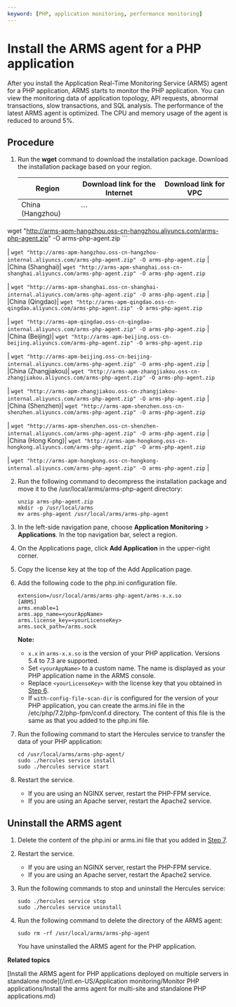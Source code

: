 ```yaml
---
keyword: [PHP, application monitoring, performance monitoring]
---
```


# Install the ARMS agent for a PHP application

After you install the Application Real-Time Monitoring Service \(ARMS\) agent for a PHP application, ARMS starts to monitor the PHP application. You can view the monitoring data of application topology, API requests, abnormal transactions, slow transactions, and SQL analysis. The performance of the latest ARMS agent is optimized. The CPU and memory usage of the agent is reduced to around 5%.

## Procedure

1.  Run the **wget** command to download the installation package. Download the installation package based on your region.

    |Region|Download link for the Internet|Download link for VPC|
    |------|------------------------------|---------------------|
    |China \(Hangzhou\)|    ```
wget "http://arms-apm-hangzhou.oss-cn-hangzhou.aliyuncs.com/arms-php-agent.zip" -O arms-php-agent.zip
    ```

|    ```
wget "http://arms-apm-hangzhou.oss-cn-hangzhou-internal.aliyuncs.com/arms-php-agent.zip" -O arms-php-agent.zip
    ``` |
    |China \(Shanghai\)|    ```
wget "http://arms-apm-shanghai.oss-cn-shanghai.aliyuncs.com/arms-php-agent.zip" -O arms-php-agent.zip
    ```

|    ```
wget "http://arms-apm-shanghai.oss-cn-shanghai-internal.aliyuncs.com/arms-php-agent.zip" -O arms-php-agent.zip
    ``` |
    |China \(Qingdao\)|    ```
wget "http://arms-apm-qingdao.oss-cn-qingdao.aliyuncs.com/arms-php-agent.zip" -O arms-php-agent.zip
    ```

|    ```
wget "http://arms-apm-qingdao.oss-cn-qingdao-internal.aliyuncs.com/arms-php-agent.zip" -O arms-php-agent.zip
    ``` |
    |China \(Beijing\)|    ```
wget "http://arms-apm-beijing.oss-cn-beijing.aliyuncs.com/arms-php-agent.zip" -O arms-php-agent.zip
    ```

|    ```
wget "http://arms-apm-beijing.oss-cn-beijing-internal.aliyuncs.com/arms-php-agent.zip" -O arms-php-agent.zip
    ``` |
    |China \(Zhangjiakou\)|    ```
wget "http://arms-apm-zhangjiakou.oss-cn-zhangjiakou.aliyuncs.com/arms-php-agent.zip" -O arms-php-agent.zip
    ```

|    ```
wget "http://arms-apm-zhangjiakou.oss-cn-zhangjiakou-internal.aliyuncs.com/arms-php-agent.zip" -O arms-php-agent.zip
    ``` |
    |China \(Shenzhen\)|    ```
wget "http://arms-apm-shenzhen.oss-cn-shenzhen.aliyuncs.com/arms-php-agent.zip" -O arms-php-agent.zip
    ```

|    ```
wget "http://arms-apm-shenzhen.oss-cn-shenzhen-internal.aliyuncs.com/arms-php-agent.zip" -O arms-php-agent.zip
    ``` |
    |China \(Hong Kong\)|    ```
wget "http://arms-apm-hongkong.oss-cn-hongkong.aliyuncs.com/arms-php-agent.zip" -O arms-php-agent.zip
    ```

|    ```
wget "http://arms-apm-hongkong.oss-cn-hongkong-internal.aliyuncs.com/arms-php-agent.zip" -O arms-php-agent.zip
    ``` |

2.  Run the following command to decompress the installation package and move it to the /usr/local/arms/arms-php-agent directory:

    ```
    unzip arms-php-agent.zip
    mkdir -p /usr/local/arms
    mv arms-php-agent /usr/local/arms/arms-php-agent
    ```

3.  In the left-side navigation pane, choose **Application Monitoring** \> **Applications**. In the top navigation bar, select a region.

4.  On the Applications page, click **Add Application** in the upper-right corner.

5.  Copy the license key at the top of the Add Application page.

6.  Add the following code to the php.ini configuration file.

    ```
    extension=/usr/local/arms/arms-php-agent/arms-x.x.so
    [ARMS]
    arms.enable=1
    arms.app_name=<yourAppName>
    arms.license_key=<yourLicenseKey>
    arms.sock_path=/arms.sock
    ```

    **Note:**

    -   `x.x` in `arms-x.x.so` is the version of your PHP application. Versions 5.4 to 7.3 are supported.
    -   Set `<yourAppName>` to a custom name. The name is displayed as your PHP application name in the ARMS console.
    -   Replace `<yourLicenseKey>` with the license key that you obtained in [Step 6](#step_uz0_rqc_n3i).
    -   If `with-config-file-scan-dir` is configured for the version of your PHP application, you can create the arms.ini file in the /etc/php/7.2/php-fpm/conf.d directory. The content of this file is the same as that you added to the php.ini file.
7.  Run the following command to start the Hercules service to transfer the data of your PHP application:

    ```
    cd /usr/local/arms/arms-php-agent/
    sudo ./hercules service install
    sudo ./hercules service start
    ```

8.  Restart the service.

    -   If you are using an NGINX server, restart the PHP-FPM service.
    -   If you are using an Apache server, restart the Apache2 service.

## Uninstall the ARMS agent

1.  Delete the content of the php.ini or arms.ini file that you added in [Step 7](#step_spb_vdc_0nq).

2.  Restart the service.

    -   If you are using an NGINX server, restart the PHP-FPM service.
    -   If you are using an Apache server, restart the Apache2 service.
3.  Run the following commands to stop and uninstall the Hercules service:

    ```
    sudo ./hercules service stop
    sudo ./hercules service uninstall
    ```

4.  Run the following command to delete the directory of the ARMS agent:

    ```
    sudo rm -rf /usr/local/arms/arms-php-agent
    ```

    You have uninstalled the ARMS agent for the PHP application.


**Related topics**  


[Install the ARMS agent for PHP applications deployed on multiple servers in standalone mode](/intl.en-US/Application monitoring/Monitor PHP applications/Install the arms agent for multi-site and standalone PHP applications.md)

